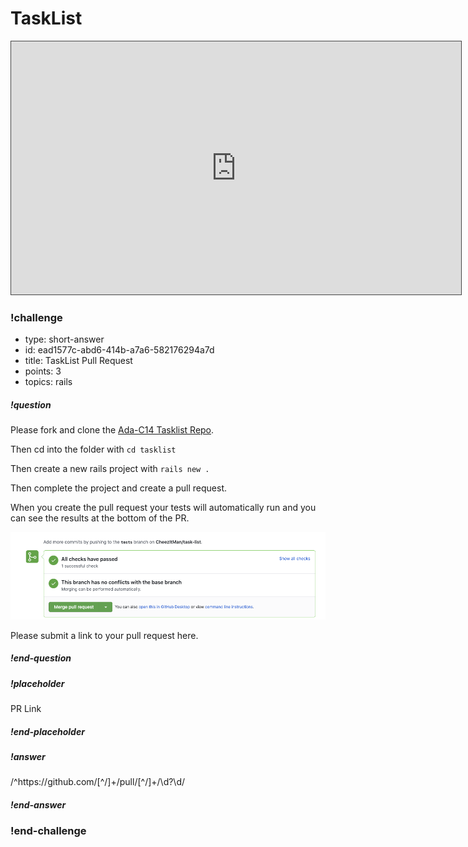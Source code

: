# TaskList

<!-- >>>>>>>>>>>>>>>>>>>>>> BEGIN CHALLENGE >>>>>>>>>>>>>>>>>>>>>> -->
<!-- Replace everything in square brackets [] and remove brackets  -->

<iframe src="https://adaacademy.hosted.panopto.com/Panopto/Pages/Embed.aspx?id=5436d2cc-09e9-4aed-8da2-ac5b0022db7d&autoplay=false&offerviewer=true&showtitle=true&showbrand=false&start=0&interactivity=all" height="405" width="720" style="border: 1px solid #464646;" allowfullscreen allow="autoplay"></iframe>

<!-- >>>>>>>>>>>>>>>>>>>>>> BEGIN CHALLENGE >>>>>>>>>>>>>>>>>>>>>> -->
<!-- Replace everything in square brackets [] and remove brackets  -->

### !challenge

* type: short-answer
* id: ead1577c-abd6-414b-a7a6-582176294a7d
* title: TaskList Pull Request
* points: 3
* topics: rails

##### !question

Please fork and clone the [Ada-C14 Tasklist Repo](https://github.com/Ada-C14/task-list).

Then cd into the folder with `cd tasklist`

Then create a new rails project with `rails new .`

Then complete the project and create a pull request. 

When you create the pull request your tests will automatically run and you can see the results at the bottom of the PR.

![Pull Request](images/automatic-tests.png)

Please submit a link to your pull request here.

##### !end-question

##### !placeholder

PR Link

##### !end-placeholder

##### !answer

/^https:\/\/github\.com\/[^\/]+\/pull\/[^\/]+\/\d?\d/

##### !end-answer

<!-- other optional sections -->
<!-- !hint - !end-hint (markdown, users can see after a failed attempt) -->
<!-- !rubric - !end-rubric (markdown, instructors can see while scoring a checkpoint) -->
<!-- !explanation - !end-explanation (markdown, students can see after answering correctly) -->

### !end-challenge

<!-- ======================= END CHALLENGE ======================= -->